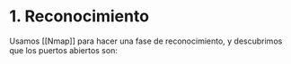 # 1. Reconocimiento

Usamos [[Nmap]] para hacer una fase de reconocimiento, y descubrimos que los puertos abiertos son: 